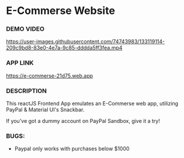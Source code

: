 # E-Commerse Website

### DEMO VIDEO
https://user-images.githubusercontent.com/74743983/133119114-209c9bd8-83e0-4e7a-9c85-dddda5ff3fea.mp4

### APP LINK
https://e-commerse-21d75.web.app

### DESCRIPTION
This reactJS Frontend App emulates an E-Commerse web app, utilizing PayPal & Material UI's Snackbar.

If you've got a dummy account on PayPal Sandbox, give it a try!

### BUGS:
- Paypal only works with purchases below $1000
